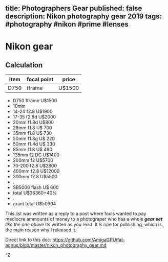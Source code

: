title: Photographers Gear 
published: false
description: Nikon photography gear 2019
tags: #photography #nikon #prime #lenses
--

Nikon gear
==


## Calculation

| Item | focal point   |     price  |
|----------|-----------|------------|
| D750     | fframe    | U$1500     |


* D750  fframe    U$1500 
* 10mm
* 14-24 f2.8      U$1900 
* 17-35 f2.8d     U$2000 
* 20mm  f1.8d     U$800
* 28mm f1.8       U$ 700
* 35mm f1.8       U$ 730
* 50mm f1.8g      U$ 220
* 50mm f1.4d      U$ 330
* 85mm f1.8       U$ 480
* 135mm f2 DC     U$1400
* 200mm f2        U$5700
* 70-200 f2.8     U$2800
* 400mm f2.8      U$12000
* 300mm f2.8      U$5500
* .
* SB5000 flash    U$ 600
* total           U$36360+40%
* .
* grant total     U$50904


This list was written as a reply to a post where fools wanted to pay mediocre ammounts of money to a photograper who has a whole _**gear set** like the one above_ Its written as you read. It _is_ ripe for publishing, which is the main reason why I released it.


Direct link to this doc:
<https://github.com/AmigaGPU/fat-agnus/blob/master/nikon_photography_gear.md>

^Z

